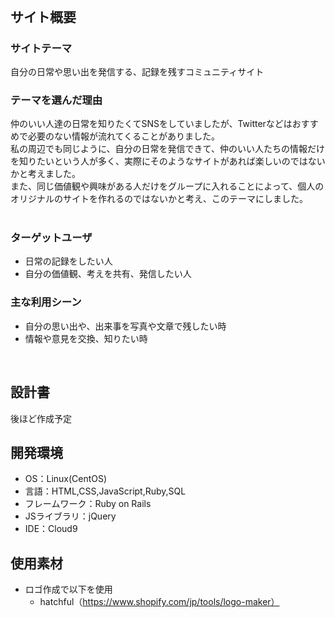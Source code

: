 # <!--Life-->
​
## サイト概要
### サイトテーマ
自分の日常や思い出を発信する、記録を残すコミュニティサイト
​
### テーマを選んだ理由
仲のいい人達の日常を知りたくてSNSをしていましたが、Twitterなどはおすすめで必要のない情報が流れてくることがありました。</br>
私の周辺でも同じように、自分の日常を発信できて、仲のいい人たちの情報だけを知りたいという人が多く、実際にそのようなサイトがあれば楽しいのではないかと考えました。</br>
また、同じ価値観や興味がある人だけをグループに入れることによって、個人のオリジナルのサイトを作れるのではないかと考え、このテーマにしました。</br>
​
### ターゲットユーザ
- 日常の記録をしたい人
- 自分の価値観、考えを共有、発信したい人
​
### 主な利用シーン
- 自分の思い出や、出来事を写真や文章で残したい時
- 情報や意見を交換、知りたい時	

​
## 設計書
後ほど作成予定
​
## 開発環境
- OS：Linux(CentOS)
- 言語：HTML,CSS,JavaScript,Ruby,SQL
- フレームワーク：Ruby on Rails
- JSライブラリ：jQuery
- IDE：Cloud9
​
## 使用素材
- ロゴ作成で以下を使用
  - hatchful（https://www.shopify.com/jp/tools/logo-maker）